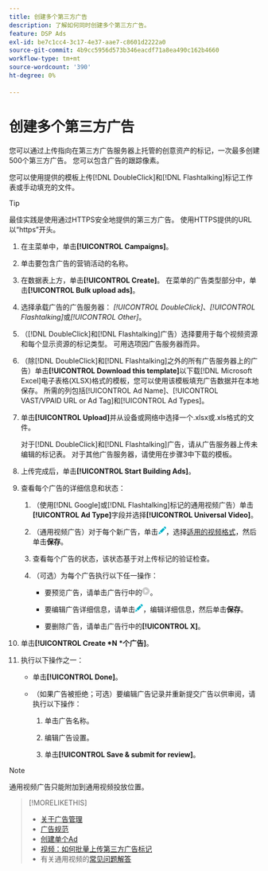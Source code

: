 ```yaml
---
title: 创建多个第三方广告
description: 了解如何同时创建多个第三方广告。
feature: DSP Ads
exl-id: be7c1cc4-3c17-4e37-aae7-c8601d2222a0
source-git-commit: 4b9cc5956d573b346eacdf71a8ea490c162b4660
workflow-type: tm+mt
source-wordcount: '390'
ht-degree: 0%

---
```


# 创建多个第三方广告

您可以通过上传指向在第三方广告服务器上托管的创意资产的标记，一次最多创建500个第三方广告。 您可以包含广告的跟踪像素。<!-- The bulksheet template for other ad servers says you can include 200. Which is it: 200 or 500? -->

您可以使用提供的模板上传[!DNL DoubleClick]和[!DNL Flashtalking]标记工作表或手动填充的文件。

>[!TIP]
>
> 最佳实践是使用通过HTTPS安全地提供的第三方广告。 使用HTTPS提供的URL以“https”开头。

1. 在主菜单中，单击&#x200B;**[!UICONTROL Campaigns]**。

1. 单击要包含广告的营销活动的名称。

1. 在数据表上方，单击&#x200B;**[!UICONTROL Create]**。 在菜单的广告类型部分中，单击&#x200B;**[!UICONTROL Bulk upload ads]**。

1. 选择承载广告的广告服务器： *[!UICONTROL DoubleClick]*、*[!UICONTROL Flashtalking]*&#x200B;或&#x200B;*[!UICONTROL Other]*。

1. （[!DNL DoubleClick]和[!DNL Flashtalking]广告）选择要用于每个视频资源和每个显示资源的标记类型。 可用选项因广告服务器而异。

1. （除[!DNL DoubleClick]和[!DNL Flashtalking]之外的所有广告服务器上的广告）单击&#x200B;**[!UICONTROL Download this template]**&#x200B;以下载[!DNL Microsoft Excel]电子表格(XLSX)格式的模板，您可以使用该模板填充广告数据并在本地保存。 所需的列包括[!UICONTROL Ad Name]、[!UICONTROL VAST/VPAID URL or Ad Tag]和[!UICONTROL Ad Types]。

1. 单击&#x200B;**[!UICONTROL Upload]**&#x200B;并从设备或网络中选择一个.xlsx或.xls格式的文件。

   对于[!DNL DoubleClick]和[!DNL Flashtalking]广告，请从广告服务器上传未编辑的标记表。 对于其他广告服务器，请使用在步骤3中下载的模板。

1. 上传完成后，单击&#x200B;**[!UICONTROL Start Building Ads]**。

1. 查看每个广告的详细信息和状态：

   1. （使用[!DNL Google]或[!DNL Flashtalking]标记的通用视频广告）单击&#x200B;**[!UICONTROL Ad Type]**&#x200B;字段并选择&#x200B;**[!UICONTROL Universal Video]**。

   1. （通用视频广告）对于每个新广告，单击![编辑](/help/dsp/assets/edit.png)，选择[适用的视频格式](/help/dsp/campaign-management/ads/ad-settings-universal-video.md)，然后单击&#x200B;**保存**。

   1. 查看每个广告的状态，该状态基于对上传标记的验证检查。

   1. （可选）为每个广告执行以下任一操作：

      * 要预览广告，请单击广告行中的![播放](/help/dsp/assets/play.png)。

      * 要编辑广告详细信息，请单击![编辑](/help/dsp/assets/edit.png)，编辑详细信息，然后单击&#x200B;**保存**。

      * 要删除广告，请单击广告行中的&#x200B;**[!UICONTROL X]**。

1. 单击&#x200B;**[!UICONTROL Create *N *个广告]**。

1. 执行以下操作之一：

   * 单击&#x200B;**[!UICONTROL Done]**。

   * （如果广告被拒绝；可选）要编辑广告记录并重新提交广告以供审阅，请执行以下操作：

      1. 单击广告名称。

      1. 编辑广告设置。

      1. 单击&#x200B;**[!UICONTROL Save & submit for review]**。

>[!NOTE]
>
>通用视频广告只能附加到通用视频投放位置。

>[!MORELIKETHIS]
>
>* [关于广告管理](ad-about.md)
>* [广告规范](ad-specs.md)
>* [创建单个Ad](ad-create.md)
>* [视频：如何批量上传第三方广告标记](https://experienceleague.adobe.com/docs/advertising-learn/tutorials/dsp/bulk-upload-third-party-ad-tags.html)
>* 有关通用视频的[常见问题解答](/help/dsp/campaign-management/faq-universal-video.md)
